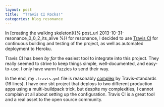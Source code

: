 ```yaml
---
layout: post
title:  "Travis CI Rocks!"
categories: blog resonance
---
```


In [creating the walking skeleton]({% post_url 2013-10-31-resonance_0_0_2_its_alive %}) for resonance, I decided to use [Travis CI][travis] for continuous building and testing of the project, as well as automated deployment to Heroku.

Travis CI has been *by far* the easiest tool to integrate into this project. They really seemed to strive to keep things simple, well-documented, and easy-to-use. I only have warm fuzzies to send their way.

In the end, my `.travis.yml` file is reasonably [complex][yml] by Travis-standards (16 lines). I have one sbt project that deploys to two different production apps using a multi-buildpack trick, but despite my complexities, I cannot complain at all about setting up the configuration. Travis CI is a great tool and a real asset to the open source community.

[travis]: https://travis-ci.org/
[yml]: https://github.com/jasonklarsen/resonance/blob/master/.travis.yml